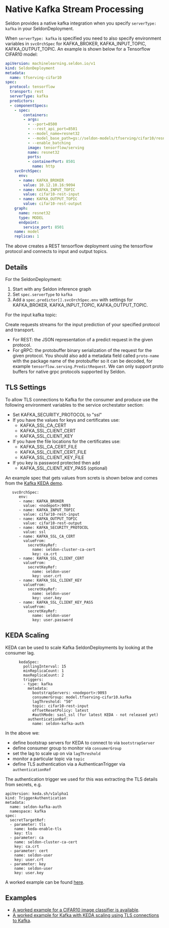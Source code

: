 # Native Kafka Stream Processing

Seldon provides a native kafka integration when you specify `serverType: kafka` in your SeldonDeployment.

When `serverType: kafka` is specified you need to also specify environment variables in `svcOrchSpec` for KAFKA_BROKER, KAFKA_INPUT_TOPIC, KAFKA_OUTPUT_TOPIC. An example is shown below for a Tensorflow CIFAR10  model:

```yaml
apiVersion: machinelearning.seldon.io/v1
kind: SeldonDeployment
metadata:
  name: tfserving-cifar10
spec:
  protocol: tensorflow
  transport: rest
  serverType: kafka  
  predictors:
  - componentSpecs:
    - spec:
        containers:
        - args: 
          - --port=8500
          - --rest_api_port=8501
          - --model_name=resnet32
          - --model_base_path=gs://seldon-models/tfserving/cifar10/resnet32
          - --enable_batching
          image: tensorflow/serving
          name: resnet32
          ports:
          - containerPort: 8501
            name: http
    svcOrchSpec:
      env:
      - name: KAFKA_BROKER
        value: 10.12.10.16:9094
      - name: KAFKA_INPUT_TOPIC
        value: cifar10-rest-input
      - name: KAFKA_OUTPUT_TOPIC
        value: cifar10-rest-output
    graph:
      name: resnet32
      type: MODEL
      endpoint:
        service_port: 8501
    name: model
    replicas: 1
```

The above creates a REST tensorflow deployment using the tensorflow protocol and connects to input and output topics.

## Details

For the SeldonDeployment:

 1. Start with any Seldon inference graph
 1. Set `spec.serverType` to `kafka`
 1. Add a `spec.predictor[].svcOrchSpec.env` with settings for KAFKA_BROKER, KAFKA_INPUT_TOPIC, KAFKA_OUTPUT_TOPIC.

For the input kafka topic:

Create requests streams for the input prediction of your specified protocol and transport.

 * For REST: the JSON representation of a predict request in the given protocol.
 * For gRPC: the protobuffer binary serialization of the request for the given protocol. You should also add a metadata field called `proto-name` with the package name of the protobuffer so it can be decoded, for example `tensorflow.serving.PredictRequest`. We can only support proto buffers for native grpc protocols supported by Seldon.


## TLS Settings

To allow TLS connections to Kafka for the consumer and produce use the following environment variables to the service orchestator section:

  * Set  KAFKA_SECURITY_PROTOCOL to "ssl"
  * If you have the values for keys and certificates use:
     * KAFKA_SSL_CA_CERT
     * KAFKA_SSL_CLIENT_CERT
     * KAFKA_SSL_CLIENT_KEY
  * If you have the file locations for the certificates use:
     * KAFKA_SSL_CA_CERT_FILE
     * KAFKA_SSL_CLIENT_CERT_FILE
     * KAFKA_SSL_CLIENT_KEY_FILE
  * If you key is password protected then add
     * KAFKA_SSL_CLIENT_KEY_PASS (optional)

An example spec that gets values from screts is shown below and comes from the [Kafka KEDA demo](../examples/kafka_keda.html).

```
   svcOrchSpec:
      env:
      - name: KAFKA_BROKER
        value: <nodepot>:9093
      - name: KAFKA_INPUT_TOPIC
        value: cifar10-rest-input
      - name: KAFKA_OUTPUT_TOPIC
        value: cifar10-rest-output
      - name: KAFKA_SECURITY_PROTOCOL
        value: ssl
      - name: KAFKA_SSL_CA_CERT
        valueFrom:
          secretKeyRef:
            name: seldon-cluster-ca-cert
            key: ca.crt
      - name: KAFKA_SSL_CLIENT_CERT
        valueFrom:
          secretKeyRef:
            name: seldon-user
            key: user.crt
      - name: KAFKA_SSL_CLIENT_KEY
        valueFrom:
          secretKeyRef:
            name: seldon-user
            key: user.key
      - name: KAFKA_SSL_CLIENT_KEY_PASS
        valueFrom:
          secretKeyRef:
            name: seldon-user
            key: user.password
```

## KEDA Scaling

KEDA can be used to scale Kafka SeldonDeployments by looking at the consumer lag. 

```
      kedaSpec:
        pollingInterval: 15
        minReplicaCount: 1
        maxReplicaCount: 2
        triggers:
        - type: kafka
          metadata:
            bootstrapServers: <nodeport>:9093
            consumerGroup: model.tfserving-cifar10.kafka
            lagThreshold: "50"
            topic: cifar10-rest-input
            offsetResetPolicy: latest
            #authMode: sasl_ssl (for latest KEDA - not released yet)
          authenticationRef:
            name: seldon-kafka-auth
```

In the above we:

 * define bootstrap servers for KEDA to connect to via `bootstrapServer`
 * define consumer group to monitor via `consumerGroup`
 * set the lag to scale up on via `lagThreshold`
 * monitor a particular topic via `topic`
 * define TLS authentication via a AuthenticanTrigger via `authenticationRef`

The authentication trigger we used for this was extracting the TLS details from secrets, e.g.

```
apiVersion: keda.sh/v1alpha1
kind: TriggerAuthentication
metadata:
  name: seldon-kafka-auth
  namespace: kafka
spec:
  secretTargetRef:
  - parameter: tls
    name: keda-enable-tls
    key: tls
  - parameter: ca
    name: seldon-cluster-ca-cert
    key: ca.crt
  - parameter: cert
    name: seldon-user
    key: user.crt
  - parameter: key
    name: seldon-user
    key: user.key
```

A worked example can be found [here](../examples/kafka_keda.html).

## Examples

 * [A worked example for a CIFAR10 image classifier is available](../examples/cifar10_kafka.html).
 * [A worked example for Kafka with KEDA scaling using TLS connections to Kafka](../examples/kafka_keda.html).
